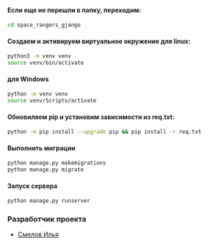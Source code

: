 #### Если еще не перешли в папку, переходим:
```bash
cd space_rangers_gjango
```

#### Создаем и активируем виртуальное окружение для linux:
```bash
python3 -m venv venv
source venv/bin/activate
```

#### для Windows
```bash
python -m venv venv
source venv/Scripts/activate
```

#### Обновиляем pip и установим зависимости из req.txt:
```bash
python -m pip install --upgrade pip && pip install -r req.txt
```

#### Выполнить миграции
```bash
python manage.py makemigrations
python manage.py migrate
```

#### Запуск сервера
```bash
python manage.py runserver
```

### Разработчик проекта
- [Смелов Илья](https://github.com/PivnoyFei)